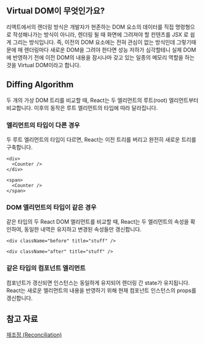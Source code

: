 ## Virtual DOM이 무엇인가요?
리액트에서의 렌더링 방식은 개발자가 현존하는 DOM 요소의 데이터를 직접 명령형으로 작성해나가는 방식이 아니라, 렌더링 될 때 화면에 그려져야 할 컨텐츠를 JSX 로 쉽게 그리는 방식입니다. 즉, 이전의 DOM 요소에는 전혀 관심이 없는 방식인데 그렇기때문에 매 렌더링마다 새로운 DOM을 그려야 한다면 성능 저하가 심각할테니 실제 DOM에 반영하기 전에 이전 DOM의 내용을 잠시나마 갖고 있는 일종의 메모리 역할을 하는 것을 Virtual DOM이라고 합니다.  

## Diffing Algorithm
두 개의 가상 DOM 트리를 비교할 때, React는 두 엘리먼트의 루트(root) 엘리먼트부터 비교합니다. 이후의 동작은 루트 엘리먼트의 타입에 따라 달라집니다.

### 엘리먼트의 타입이 다른 경우
두 루트 엘리먼트의 타입이 다르면, React는 이전 트리를 버리고 완전히 새로운 트리를 구축합니다. 

```tsx
<div>
  <Counter />
</div>

<span>
  <Counter />
</span>
```

### DOM 엘리먼트의 타입이 같은 경우
같은 타입의 두 React DOM 엘리먼트를 비교할 때, React는 두 엘리먼트의 속성을 확인하여, 동일한 내역은 유지하고 변경된 속성들만 갱신합니다. 

```tsx
<div className="before" title="stuff" />

<div className="after" title="stuff" />
```

### 같은 타입의 컴포넌트 엘리먼트
컴포넌트가 갱신되면 인스턴스는 동일하게 유지되어 렌더링 간 state가 유지됩니다. React는 새로운 엘리먼트의 내용을 반영하기 위해 현재 컴포넌트 인스턴스의 props를 갱신합니다.  

## 참고 자료
[재조정 (Reconciliation)](https://ko.legacy.reactjs.org/docs/reconciliation.html)  
